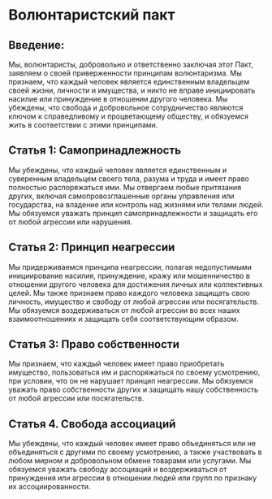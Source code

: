 Волюнтаристский пакт
=========================

Введение:
-------------

Мы, волюнтаристы, добровольно и ответственно заключая этот Пакт, заявляем о своей приверженности принципам волюнтаризма. Мы признаем, что каждый человек является единственным владельцем своей жизни, личности и имущества, и никто не вправе инициировать насилие или принуждение в отношении другого человека. Мы убеждены, что свобода и добровольное сотрудничество являются ключом к справедливому и процветающему обществу, и обязуемся жить в соответствии с этими принципами.

Статья 1: Самопринадлежность
-------------------------

Мы убеждены, что каждый человек является единственным и суверенным владельцем своего тела, разума и труда и имеет право полностью распоряжаться ими. Мы отвергаем любые притязания других, включая самопровозглашенные органы управления или государства, на владение или контроль над жизнями или телами людей. Мы обязуемся уважать принцип самопринадлежности и защищать его от любой агрессии или нарушения.

Статья 2: Принцип неагрессии
-----------------------------------

Мы придерживаемся принципа неагрессии, полагая недопустимыми инициирование насилия, принуждение, кражу или мошенничество в отношении другого человека для достижения личных или коллективных целей. Мы также признаем право каждого человека защищать свою личность, имущество и свободу от любой агрессии или посягательств. Мы обязуемся воздерживаться от любой агрессии во всех наших взаимоотношениях и защищать себя соответствующим образом.

Статья 3: Право собственности
--------------------------

Мы признаем, что каждый человек имеет право приобретать имущество, пользоваться им и распоряжаться по своему усмотрению, при условии, что он не нарушает принцип неагрессии. Мы обязуемся уважать право собственности других и защищать нашу собственность от любой агрессии или посягательств.

Статья 4. Свобода ассоциаций
---------------------------------

Мы убеждены, что каждый человек имеет право объединяться или не объединяться с другими по своему усмотрению, а также участвовать в любом мирном и добровольном обмене товарами или услугами. Мы обязуемся уважать свободу ассоциаций и воздерживаться от принуждения или агрессии в отношении людей или групп по признаку их ассоциированности.
